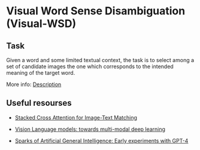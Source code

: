 # Visual Word Sense Disambiguation (Visual-WSD)

## Task

Given a word and some limited textual context, the task is to select among a set of candidate images the one which corresponds to the intended meaning of the target word.

More info: [Description](https://raganato.github.io/vwsd/)

## Useful resourses

- [Stacked Cross Attention for Image-Text Matching](https://www.microsoft.com/en-us/research/publication/stacked-cross-attention-for-image-text-matching/)

- [Vision Language models: towards multi-modal deep learning](https://theaisummer.com/vision-language-models/)

- [Sparks of Artificial General Intelligence: Early experiments with GPT-4](https://arxiv.org/pdf/2303.12712.pdf)
